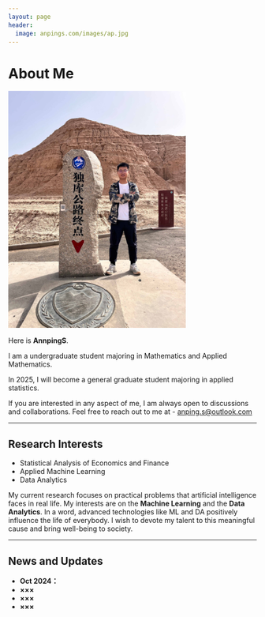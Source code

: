 ```yaml
---
layout: page
header:
  image: anpings.com/images/ap.jpg
---
```


# About Me

<img src="/images/anpings.jpg" class="floatpic" width="360" height="480">

Here is **AnnpingS**.

I am a undergraduate student majoring in Mathematics and Applied Mathematics.

In 2025, I will become a general graduate student majoring in applied statistics.

If you are interested in any aspect of me, I am always open to discussions and collaborations. Feel free to reach out to me at - anping.s@outlook.com

---

## Research Interests

- Statistical Analysis of Economics and Finance
- Applied Machine Learning
- Data Analytics

My current research focuses on practical problems that artificial intelligence faces in real life. My interests are on the **Machine Learning** and the **Data Analytics**. In a word, advanced technologies like ML and DA positively influence the life of everybody.  I wish to devote my talent to this meaningful cause and bring well-being to society.

---

## News and Updates

- **Oct 2024：**
- **×××**
- **×××**
- **×××**
<br>




